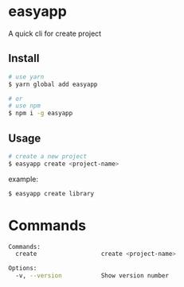 # easyapp
A quick cli for create project

## Install

```bash
# use yarn
$ yarn global add easyapp

# or
# use npm
$ npm i -g easyapp
```

## Usage

```bash
# create a new project
$ easyapp create <project-name>
```

example:

```bash
$ easyapp create library
```

# Commands

```bash
Commands:
  create                  create <project-name>

Options:
  -v, --version           Show version number
```
